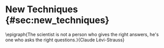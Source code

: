 
# New Techniques {#sec:new_techniques}

\epigraph{The scientist is not a person who gives the right answers, he's one who asks the right questions.}{Claude Lévi-Strauss}
